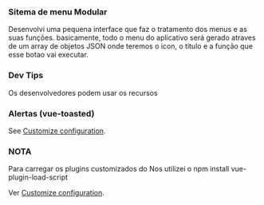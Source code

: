 ### Sitema de menu Modular

Desenvolvi uma pequena interface que faz o tratamento dos menus e as suas funções. basicamente, todo o menu do aplicativo será gerado atraves de um array de objetos JSON onde teremos o icon, o titulo e a função que esse botao vai executar. 


### Dev Tips
Os desenvolvedores podem usar os recursos 
### Alertas (vue-toasted)

See [Customize configuration](https://shakee93.github.io/vue-toasted/).







### NOTA 

Para carregar os plugins customizados do Nos utilizei o npm install vue-plugin-load-script

Ver [Customize configuration](https://www.npmjs.com/package/vue-plugin-load-script).